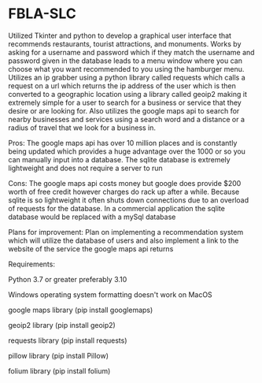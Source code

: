 # FBLA-SLC
Utilized Tkinter and python to develop a graphical user interface that recommends restaurants, tourist attractions, and monuments. Works by asking for a username and password which if they match the username and password given in the database leads to a menu window where you can choose what you want recommended to you using the hamburger menu. Utilizes an ip grabber using a python library called requests which calls a request on a url which returns the ip address of the user which is then converted to a geographic location using a library called geoip2 making it extremely simple for a user to search for a business or service that they desire or are looking for. Also utilizes the google maps api to search for nearby businesses and services using a search word and a distance or a radius of travel that we look for a business in.

Pros: The google maps api has over 10 million places and is constantly being updated which provides a huge advantage over the 1000 or so you can manually input into a database. The sqlite database is extremely lightweight and does not require a server to run

Cons: The google maps api costs money but google does provide $200 worth of free credit however charges do rack up after a while. Because sqlite is so lightweight it often shuts down connections due to an overload of requests for the database. In a commercial application the sqlite database would be replaced with a mySql database

Plans for improvement: Plan on implementing a recommendation system which will utilize the database of users and also implement a link to the website of the service the google maps api returns

Requirements:

Python 3.7 or greater preferably 3.10

Windows operating system formatting doesn't work on MacOS

google maps library (pip install googlemaps)

geoip2 library (pip install geoip2)

requests library (pip install requests)

pillow library (pip install Pillow)

folium library (pip install folium)
